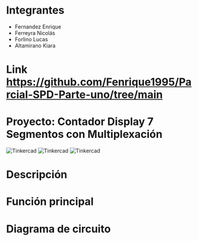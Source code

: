 # Integrantes
- Fernandez Enrique
- Ferreyra Nicolás
- Forlino Lucas
- Altamirano Kiara
# Link https://github.com/Fenrique1995/Parcial-SPD-Parte-uno/tree/main
# Proyecto: Contador Display 7 Segmentos con Multiplexación
![Tinkercad](./imágen/circuito.png)
![Tinkercad](./imágen/circuito02.png)
![Tinkercad](./imágen/circuito03.png)
# Descripción
# Función principal
# Diagrama de circuito
